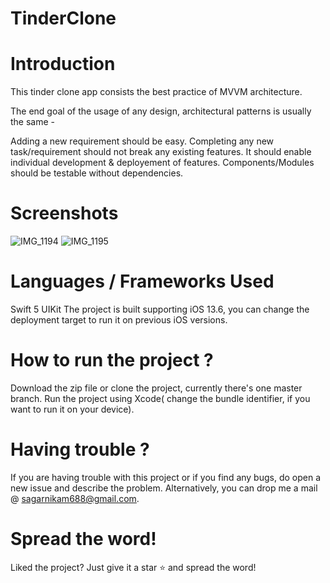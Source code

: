 # TinderClone

# Introduction
This tinder clone app consists the best practice of MVVM architecture.

The end goal of the usage of any design, architectural patterns is usually the same -

Adding a new requirement should be easy.
Completing any new task/requirement should not break any existing features.
It should enable individual development & deployement of features.
Components/Modules should be testable without dependencies.

# Screenshots
 ![IMG_1194](https://user-images.githubusercontent.com/45251228/94005482-fa673180-fdbb-11ea-9afb-605f72eed29e.PNG) ![IMG_1195](https://user-images.githubusercontent.com/45251228/94005466-f5a27d80-fdbb-11ea-8f62-6e8a332302d3.PNG)

# Languages / Frameworks Used
Swift 5
UIKit The project is built supporting iOS 13.6, you can change the deployment target to run it on previous iOS versions.

# How to run the project ?
Download the zip file or clone the project, currently there's one master branch.
Run the project using Xcode( change the bundle identifier, if you want to run it on your device).


# Having trouble ?
If you are having trouble with this project or if you find any bugs, do open a new issue and describe the problem.
Alternatively, you can drop me a mail @ sagarnikam688@gmail.com.

# Spread the word!
Liked the project? Just give it a star ⭐️ and spread the word!

